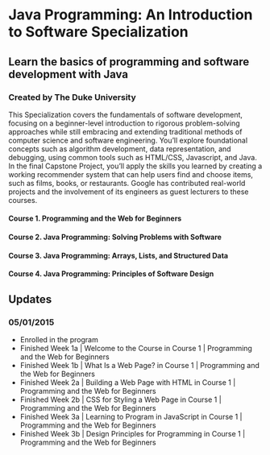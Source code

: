 # Java Programming: An Introduction to Software Specialization
## Learn the basics of programming and software development with Java
### Created by The Duke University

This Specialization covers the fundamentals of software development, focusing on a beginner-level introduction to rigorous problem-solving approaches while still embracing and extending traditional methods of computer science and software engineering. You’ll explore foundational concepts such as algorithm development, data representation, and debugging, using common tools such as HTML/CSS, Javascript, and Java. In the final Capstone Project, you’ll apply the skills you learned by creating a working recommender system that can help users find and choose items, such as films, books, or restaurants. Google has contributed real-world projects and the involvement of its engineers as guest lecturers to these courses.

#### Course 1. Programming and the Web for Beginners
#### Course 2. Java Programming: Solving Problems with Software
#### Course 3. Java Programming: Arrays, Lists, and Structured Data
#### Course 4. Java Programming: Principles of Software Design

## Updates
### 05/01/2015
- Enrolled in the program
- Finished Week 1a | Welcome to the Course in Course 1 | Programming and the Web for Beginners
- Finished Week 1b | What Is a Web Page? in Course 1 | Programming and the Web for Beginners
- Finished Week 2a | Building a Web Page with HTML in Course 1 | Programming and the Web for Beginners
- Finished Week 2b | CSS for Styling a Web Page in Course 1 | Programming and the Web for Beginners
- Finished Week 3a | Learning to Program in JavaScript in Course 1 | Programming and the Web for Beginners
- Finished Week 3b | Design Principles for Programming in Course 1 | Programming and the Web for Beginners
